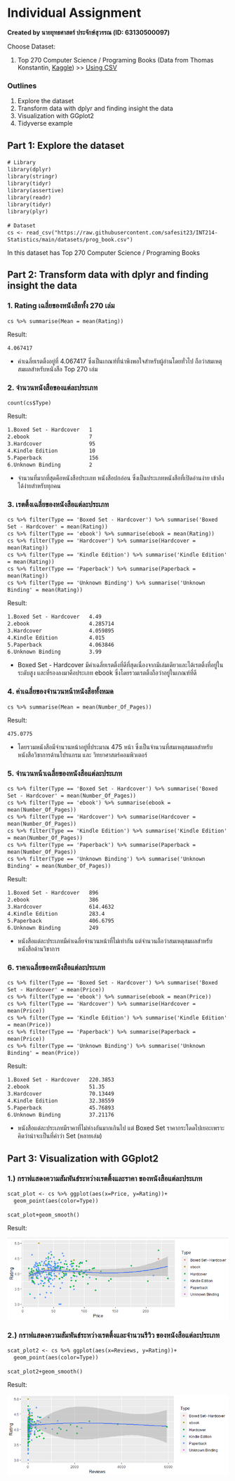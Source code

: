 # Individual Assignment

**Created by นายยุทธศาสตร์ ประจักษ์สุวรรณ (ID: 63130500097)**

Choose Dataset:
1. Top 270 Computer Science / Programing Books (Data from Thomas Konstantin, [Kaggle](https://www.kaggle.com/thomaskonstantin/top-270-rated-computer-science-programing-books)) >> [Using CSV](https://raw.githubusercontent.com/safesit23/INT214-Statistics/main/datasets/prog_book.csv)


### Outlines
1. Explore the dataset
2. Transform data with dplyr and finding insight the data
3. Visualization with GGplot2
4. Tidyverse example

## Part 1: Explore the dataset

```
# Library
library(dplyr)
library(stringr)
library(tidyr)
library(assertive)
library(readr)
library(tidyr)
library(plyr)

# Dataset
cs <- read_csv("https://raw.githubusercontent.com/safesit23/INT214-Statistics/main/datasets/prog_book.csv")
```

In this dataset has Top 270 Computer Science / Programing Books

## Part 2: Transform data with dplyr and finding insight the data


### 1. Rating เฉลี่ยของหนังสือทั้ง 270 เล่ม

```
cs %>% summarise(Mean = mean(Rating))
```

Result: 

```
4.067417
```
- ค่าเฉลี่ยเรตติ้งอยู่ที่ 4.067417 ซึ่งเป็นเกณฑ์ที่น่าพึงพอใจสำหรับผู้อ่านโดยทั่วไป ถือว่าสมเหตุสมผลสำหรับหนังสือ Top 270 เล่ม


### 2. จำนวนหนังสือของแต่ละประเภท

```
count(cs$Type)
```

Result: 

```
1.Boxed Set - Hardcover   1
2.ebook                   7
3.Hardcover               95
4.Kindle Edition          10
5.Paperback               156
6.Unknown Binding         2
```
- จำนวนที่มากที่สุดคือหนังสือประเภท หนังสือปกอ่อน ซึ่งเป็นประเภทหนังสือที่เปิดอ่านง่าย เข้าถึงได้ง่ายสำหรับทุกคน


### 3. เรตติ้งเฉลี่ยของหนังสือแต่ละประเภท

```
cs %>% filter(Type == 'Boxed Set - Hardcover') %>% summarise('Boxed Set - Hardcover' = mean(Rating))
cs %>% filter(Type == 'ebook') %>% summarise(ebook = mean(Rating))
cs %>% filter(Type == 'Hardcover') %>% summarise(Hardcover = mean(Rating))
cs %>% filter(Type == 'Kindle Edition') %>% summarise('Kindle Edition' = mean(Rating))
cs %>% filter(Type == 'Paperback') %>% summarise(Paperback = mean(Rating))
cs %>% filter(Type == 'Unknown Binding') %>% summarise('Unknown Binding' = mean(Rating))
```

Result: 

```
1.Boxed Set - Hardcover   4.49
2.ebook                   4.285714
3.Hardcover               4.059895
4.Kindle Edition          4.015
5.Paperback               4.063846
6.Unknown Binding         3.99
```
- Boxed Set - Hardcover มีค่าเฉลี่ยเรตติ้งที่ดีที่สุดเนื่องจากมีเล่มเดียวและได้เรตติ้งที่อยู่ในระดับสูง และที่รองลงมาคือประเภท ebook ซึ่งโดยรวมเรตติ้งถือว่าอยู่ในเกณฑ์ที่ดี


### 4. ค่าเฉลี่ยของจำนวนหน้าหนังสือทั้งหมด

```
cs %>% summarise(Mean = mean(Number_Of_Pages))
```

Result: 

```
475.0775
```
- โดยรวมหนังสือมีจำนวนหน้าอยู่ที่ประมาณ 475 หน้า ซึ่งเป็นจำนวนที่สมเหตุสมผลสำหรับหนังสือวิชาการด้านโปรแกรม และ วิทยาศาสตร์คอมพิวเตอร์


### 5. จำนวนหน้าเฉลี่ยของหนังสือแต่ละประเภท

```
cs %>% filter(Type == 'Boxed Set - Hardcover') %>% summarise('Boxed Set - Hardcover' = mean(Number_Of_Pages))
cs %>% filter(Type == 'ebook') %>% summarise(ebook = mean(Number_Of_Pages))
cs %>% filter(Type == 'Hardcover') %>% summarise(Hardcover = mean(Number_Of_Pages))
cs %>% filter(Type == 'Kindle Edition') %>% summarise('Kindle Edition' = mean(Number_Of_Pages))
cs %>% filter(Type == 'Paperback') %>% summarise(Paperback = mean(Number_Of_Pages))
cs %>% filter(Type == 'Unknown Binding') %>% summarise('Unknown Binding' = mean(Number_Of_Pages))
```

Result: 

```
1.Boxed Set - Hardcover   896
2.ebook                   386
3.Hardcover               614.4632
4.Kindle Edition          283.4
5.Paperback               406.6795
6.Unknown Binding         249
```
- หนังสือแต่ละประเภทมีค่าเฉลี่ยจำนวนหน้าที่ไม่เท่ากัน แต่จำนวนถือว่าสมเหตุสมผลสำหรับหนังสือด้านวิชาการ


### 6. ราคาเฉลี่ยของหนังสือแต่ละประเภท

```
cs %>% filter(Type == 'Boxed Set - Hardcover') %>% summarise('Boxed Set - Hardcover' = mean(Price))
cs %>% filter(Type == 'ebook') %>% summarise(ebook = mean(Price))
cs %>% filter(Type == 'Hardcover') %>% summarise(Hardcover = mean(Price))
cs %>% filter(Type == 'Kindle Edition') %>% summarise('Kindle Edition' = mean(Price))
cs %>% filter(Type == 'Paperback') %>% summarise(Paperback = mean(Price))
cs %>% filter(Type == 'Unknown Binding') %>% summarise('Unknown Binding' = mean(Price))
```

Result: 

```
1.Boxed Set - Hardcover   220.3853
2.ebook                   51.35
3.Hardcover               70.13449
4.Kindle Edition          32.38559
5.Paperback               45.76893
6.Unknown Binding         37.21176
```
- หนังสือแต่ละประเภทมีราคาที่ไม่ห่างกันมากเกินไป แต่ Boxed Set ราคากระโดดไปเยอะเพราะคิดว่าน่าจะเป็นที่คำว่า Set (หลายเล่ม)



## Part 3: Visualization with GGplot2
### 1.) กราฟแสดงความสัมพันธ์ระหว่างเรตติ้งและราคา ของหนังสือแต่ละประเภท
```
scat_plot <- cs %>% ggplot(aes(x=Price, y=Rating))+
  geom_point(aes(color=Type))

scat_plot+geom_smooth()
```
Result:

![Graph 1](graph1.png)

### 2.) กราฟแสดงความสัมพันธ์ระหว่างเรตติ้งและจำนวนรีวิว ของหนังสือแต่ละประเภท
```
scat_plot2 <- cs %>% ggplot(aes(x=Reviews, y=Rating))+
  geom_point(aes(color=Type))

scat_plot2+geom_smooth()
```
Result:

![Graph 2](graph2.png)

